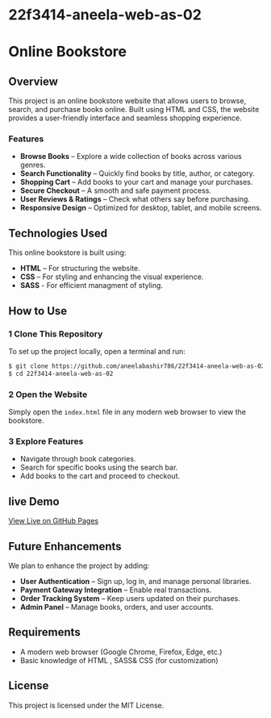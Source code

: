 # 22f3414-aneela-web-as-02
# Online Bookstore

##  Overview
This project is an online bookstore website that allows users to browse, search, and purchase books online. Built using HTML and CSS, the website provides a user-friendly interface and seamless shopping experience.

###  Features
-  **Browse Books** – Explore a wide collection of books across various genres.
-  **Search Functionality** – Quickly find books by title, author, or category.
-  **Shopping Cart** – Add books to your cart and manage your purchases.
-  **Secure Checkout** – A smooth and safe payment process.
-  **User Reviews & Ratings** – Check what others say before purchasing.
-  **Responsive Design** – Optimized for desktop, tablet, and mobile screens.

##  Technologies Used
This online bookstore is built using:
- **HTML** – For structuring the website.
- **CSS** – For styling and enhancing the visual experience.
- **SASS** - For efficient managment of styling.

##  How to Use

### 1 Clone This Repository
To set up the project locally, open a terminal and run:
```sh
$ git clone https://github.com/aneelabashir786/22f3414-aneela-web-as-02
$ cd 22f3414-aneela-web-as-02
```

### 2 Open the Website
Simply open the `index.html` file in any modern web browser to view the bookstore.

### 3 Explore Features
- Navigate through book categories.
- Search for specific books using the search bar.
- Add books to the cart and proceed to checkout.

## live Demo
   [View Live on GitHub Pages](https://aneelabashir786.github.io/22f3414-aneela-web-as-02/)

##  Future Enhancements
We plan to enhance the project by adding:
-  **User Authentication** – Sign up, log in, and manage personal libraries.
-  **Payment Gateway Integration** – Enable real transactions.
-  **Order Tracking System** – Keep users updated on their purchases.
-  **Admin Panel** – Manage books, orders, and user accounts.

##  Requirements
- A modern web browser (Google Chrome, Firefox, Edge, etc.)
- Basic knowledge of HTML ,  SASS& CSS (for customization)

##  License
This project is licensed under the MIT License.
